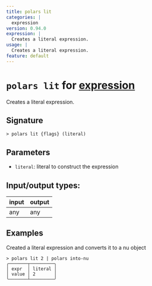 ```yaml
---
title: polars lit
categories: |
  expression
version: 0.94.0
expression: |
  Creates a literal expression.
usage: |
  Creates a literal expression.
feature: default
---
```

<!-- This file is automatically generated. Please edit the command in https://github.com/nushell/nushell instead. -->

# `polars lit` for [expression](/commands/categories/expression.md)

<div class='command-title'>Creates a literal expression.</div>

## Signature

```> polars lit {flags} (literal)```

## Parameters

 -  `literal`: literal to construct the expression


## Input/output types:

| input | output |
| ----- | ------ |
| any   | any    |

## Examples

Created a literal expression and converts it to a nu object
```nu
> polars lit 2 | polars into-nu
╭───────┬─────────╮
│ expr  │ literal │
│ value │ 2       │
╰───────┴─────────╯
```

